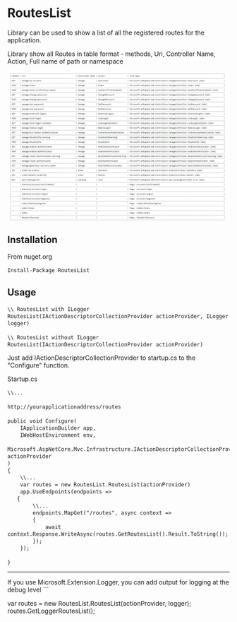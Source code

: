 # RoutesList

Library can be used to show a list of all the registered routes for the application.

Library show all Routes in table format - methods, Uri, Controller Name, Action, Full name of path or namespace

<img src="Screenshots1.png" />

## Installation

From nuget.org
```
Install-Package RoutesList 
```


## Usage 

```
\\ RoutesList with ILogger
RoutesList(IActionDescriptorCollectionProvider actionProvider, ILogger logger)

\\ RoutesList without ILogger
RoutesList(IActionDescriptorCollectionProvider actionProvider)
```

Just add IActionDescriptorCollectionProvider to startup.cs to the "Configure" function.

Startup.cs 
```
\\...

http://yourapplicationaddress/routes

public void Configure(
	IApplicationBuilder app,
	IWebHostEnvironment env,
	Microsoft.AspNetCore.Mvc.Infrastructure.IActionDescriptorCollectionProvider actionProvider
)
{
	\\...
	var routes = new RoutesList.RoutesList(actionProvider)
	app.UseEndpoints(endpoints =>
   {
		\\...
		endpoints.MapGet("/routes", async context =>
		{
			await context.Response.WriteAsync(routes.GetRoutesList().Result.ToString());
		});
	}); 
	
}
```
<hr>
If you use Microsoft.Extension.Logger, you can add output for logging at the debug level
```

var routes = new RoutesList.RoutesList(actionProvider, logger);
routes.GetLoggerRoutesList();
```